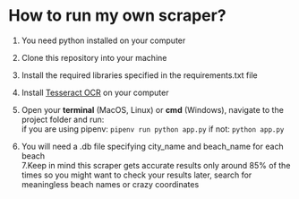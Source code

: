 # How to run my own scraper?

1. You need python installed on your computer  
2. Clone this repository into your machine  
3. Install the required libraries specified in the requirements.txt file
4. Install [Tesseract OCR](https://github.com/tesseract-ocr/tesseract) on your computer    
5. Open your **terminal** (MacOS, Linux) or **cmd** (Windows), navigate to the project folder and run:  
if you are using pipenv: `pipenv run python app.py` 
if not: `python app.py`

6. You will need a .db file specifying city_name and beach_name for each beach  
7.Keep in mind this scraper gets accurate results only around 85% of the times so you might want to check your results later, search for meaningless beach names or crazy 
coordinates
